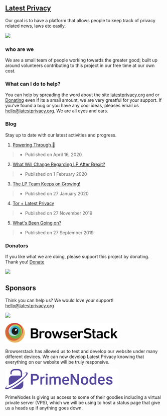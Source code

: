 ## [Latest Privacy](https://latestprivacy.com/)
Our goal is to have a platform that allows people to keep track of privacy related news, laws etc easily.

<a href="https://opencollective.com/latestprivacy" target="_blank"><img src="https://opencollective.com/latestprivacy/tiers/badge.svg"></a>

### who are we
We are a small team of people working towards the greater good; built up around volunteers contributing to this project in our free time at our own cost.

### What can I do to help?
You can help by spreading the word about the site [latestprivacy.org](https://latestprivacy.org) and or [Donating](https://opencollective.com/latestprivacy) even if its a small amount, we are very greatful for your support. If you've found a bug or you have any cool ideas, pleases email us [hello@latestprivacy.org](mailto:hello@latestprivacy.org). We are all eyes and ears. 

### Blog
Stay up to date with our latest activities and progress.
1. [Powering Through 💪](https://opencollective.com/latestprivacy/updates/powering-through) 
> - Published on April 16, 2020
2. [What Will Change Regarding LP After Brexit?](https://opencollective.com/latestprivacy/updates/what-is-going-to-change-after-brexit) 
> - Published on 1 February 2020
3. [The LP Team Keeps on Growing!](https://opencollective.com/latestprivacy/updates/the-latest-privacy-team-keeps-on-growing) 
> - Published on 27 January  2020
4. [Tor + Latest Privacy](https://opencollective.com/latestprivacy/updates/next-level-privacy-with-tor) 
> - Published on 27 November 2019
5. [What's Been Going on?](https://opencollective.com/latestprivacy/updates/whats-been-going-on) 
> - Published on 27 September 2019

### Donators
If you like what we are doing, please support this project by donating. Thank you! [Donate](https://opencollective.com/latestprivacy)

<a href="https://opencollective.com/latestprivacy" target="_blank"><img src="https://opencollective.com/latestprivacy/tiers/supporters.svg?avatarHeight=36"></a>

## Sponsors
Think you can help us? We would love your support! [hello@latestprivacy.org](mailto:hello@latestprivacy.org)

<a href="https://opencollective.com/latestprivacy" target="_blank"><img src="https://opencollective.com/latestprivacy/tiers/sponsors.svg?avatarHeight=36"></a>

[![Browserstack](https://raw.githubusercontent.com/LatestPrivacy/website/b78a61267bd34c383ecd779ed94b43952ece66ca/src/assets/sponsors/browerstack.svg)](http://www.browserstack.com/)

Browserstack has allowed us to test and develop our website under many different devices. We can now develop Latest Privacy knowing that everything on our website will be truly responsive.

[![PrimeNodes](https://raw.githubusercontent.com/LatestPrivacy/website/b78a61267bd34c383ecd779ed94b43952ece66ca/src/assets/sponsors/primenodes.svg)](https://primenodes.com)

PrimeNodes Is giving us access to some of their goodies including a virtual private server (VPS), which we will be using to host a status page that give us a heads up if anything goes down.
